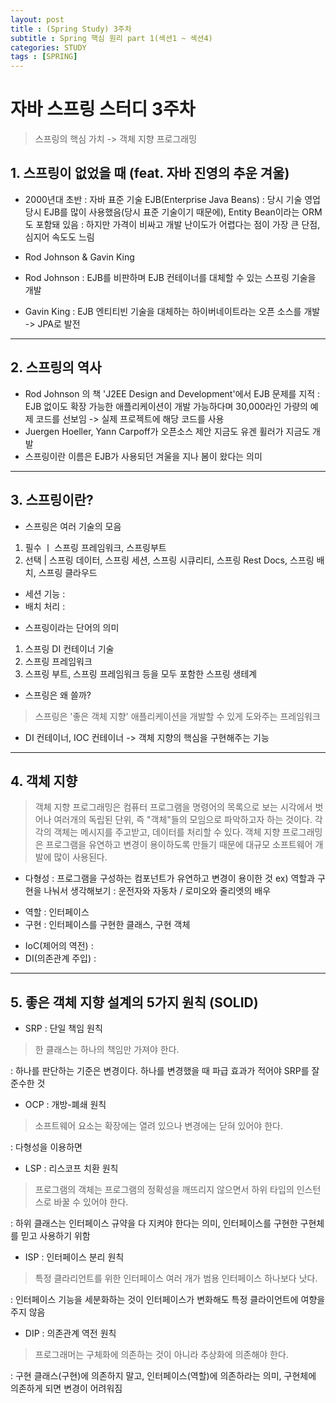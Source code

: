 ```yaml
---
layout: post
title : (Spring Study) 3주차 
subtitle : Spring 핵심 원리 part 1(섹션1 ~ 섹션4)
categories: STUDY
tags : [SPRING]
---
```


# 자바 스프링 스터디 3주차

> 스프링의 핵심 가치 -> 객체 지향 프로그래밍

## 1. 스프링이 없었을 때 (feat. 자바 진영의 추운 겨울)

- 2000년대 초반 : 자바 표준 기술 EJB(Enterprise Java Beans)
: 당시 기술 영업 당시 EJB를 많이 사용했음(당시 표준 기술이기 때문에), Entity Bean이라는 ORM도 포함돼 있음
: 하지만 가격이 비싸고 개발 난이도가 어렵다는 점이 가장 큰 단점, 심지어 속도도 느림

- Rod Johnson & Gavin King
 - Rod Johnson : EJB를 비판하며 EJB 컨테이너를 대체할 수 있는 스프링 기술을 개발
 - Gavin King : EJB 엔티티빈 기술을 대체하는 하이버네이트라는 오픈 소스를 개발 -> JPA로 발전

* * *

## 2. 스프링의 역사

- Rod Johnson 의 책 'J2EE Design and Development'에서 EJB 문제를 지적
 : EJB 없이도 확장 가능한 애플리케이션이 개발 가능하다며 30,000라인 가량의 예제 코드를 선보임 -> 실제 프로젝트에 해당 코드를 사용
- Juergen Hoeller, Yann Carpoff가 오픈소스 제안 지금도 유겐 휠러가 지금도 개발
- 스프링이란 이름은 EJB가 사용되던 겨울을 지나 봄이 왔다는 의미

* * *

## 3. 스프링이란?

- 스프링은 여러 기술의 모음
 1. 필수 ㅣ 스프링 프레임워크, 스프링부트
 2. 선택 | 스프링 데이터, 스프링 세션, 스프링 시큐리티, 스프링 Rest Docs, 스프링 배치, 스프링 클라우드
 * 세션 기능 : 
 * 배치 처리 : 
 
- 스프링이라는 단어의 의미
 1. 스프링 DI 컨테이너 기술
 2. 스프링 프레임워크
 3. 스프링 부트, 스프링 프레임워크 등을 모두 포함한 스프링 생테계

- 스프링은 왜 쓸까?

 >  스프링은 '좋은 객체 지향' 애플리케이션을 개발할 수 있게 도와주는 프레임워크

 * DI 컨테이너, IOC 컨테이너 -> 객체 지향의 핵심을 구현해주는 기능 

* * *

## 4. 객체 지향 

> 객체 지향 프로그래밍은 컴퓨터 프로그램을 명령어의 목록으로 보는 시각에서 벗어나 여러개의 독립된 단위, 즉 "객체"들의 모임으로 파악하고자 하는 것이다. 각각의 객체는 메시지를 주고받고, 데이터를 처리할 수 있다. 객체 지향 프로그래밍은 프로그램을 유연하고 변경이 용이하도록 만들기 때문에 대규모 소프트웨어 개발에 많이 사용된다.

* 다형성 : 프로그램을 구성하는 컴포넌트가 유연하고 변경이 용이한 것 ex) 역할과 구현을 나눠서 생각해보기 : 운전자와 자동차 / 로미오와 줄리엣의 배우
 - 역할 : 인터페이스
 - 구현 : 인터페이스를 구현한 클래스, 구현 객체

* IoC(제어의 역전) :
* DI(의존관계 주입) : 

* * *

## 5. 좋은 객체 지향 설계의 5가지 원칙 (SOLID)

* SRP : 단일 책임 원칙
 > 한 클래스는 하나의 책임만 가져야 한다.
 > 
: 하나를 판단하는 기준은 변경이다. 하나를 변경했을 때 파급 효과가 적어야 SRP를 잘 준수한 것

* OCP : 개방-폐쇄 원칙
 > 소프트웨어 요소는 확장에는 열려 있으나 변경에는 닫혀 있어야 한다.
 > 
: 다형성을 이용하면

* LSP : 리스코프 치환 원칙
 > 프로그램의 객체는 프로그램의 정확성을 깨뜨리지 않으면서 하위 타입의 인스턴스로 바꿀 수 있어야 한다.
 > 
: 하위 클래스는 인터페이스 규약을 다 지켜야 한다는 의미, 인터페이스를 구현한 구현체를 믿고 사용하기 위함

* ISP : 인터페이스 분리 원칙
 > 특정 클라리언트를 위한 인터페이스 여러 개가 범용 인터페이스 하나보다 낫다.
 > 
: 인터페이스 기능을 세분화하는 것이 인터페이스가 변화해도 특정 클라이언트에 여향을 주지 않음

* DIP : 의존관계 역전 원칙
 > 프로그래머는 구체화에 의존하는 것이 아니라 추상화에 의존해야 한다.
 > 
: 구현 클래스(구현)에 의존하지 말고, 인터페이스(역할)에 의존하라는 의미, 구현체에 의존하게 되면 변경이 어려워짐
